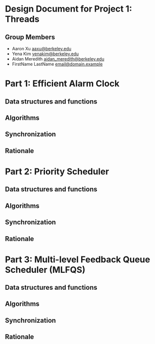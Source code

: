 Design Document for Project 1: Threads
======================================

## Group Members

* Aaron Xu <aaxu@berkeley.edu>
* Yena Kim <yenakim@berkeley.edu>
* Aidan Meredith <aidan_meredith@berkeley.edu>
* FirstName LastName <email@domain.example>


# Part 1: Efficient Alarm Clock

## Data structures and functions

## Algorithms

## Synchronization

## Rationale

# Part 2: Priority Scheduler

## Data structures and functions

## Algorithms

## Synchronization

## Rationale

# Part 3: Multi-level Feedback Queue Scheduler (MLFQS)

## Data structures and functions

## Algorithms

## Synchronization

## Rationale
